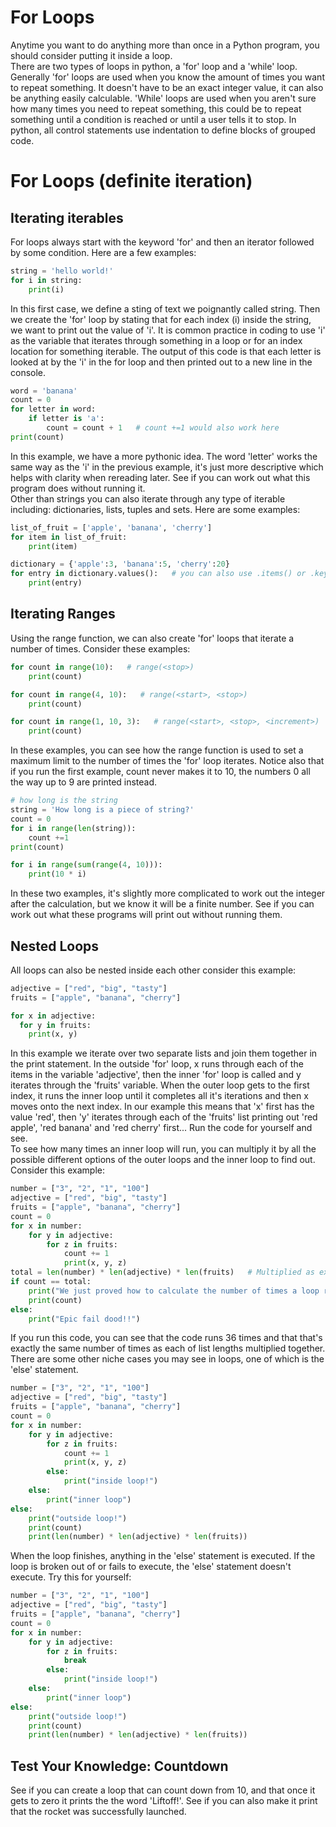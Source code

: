 # For Loops
Anytime you want to do anything more than once in a Python program, you should consider putting it inside a loop.  
There are two types of loops in python, a 'for' loop and a 'while' loop. Generally 'for' loops are used when you know the amount of times you want to repeat something. It doesn't have to be an exact integer value, it can also be anything easily calculable. 'While' loops are used when you aren't sure how many times you need to repeat something, this could be to repeat something until a condition is reached or until a user tells it to stop. 
In python, all control statements use indentation to define blocks of grouped code.   

# For Loops (definite iteration)
## Iterating iterables
For loops always start with the keyword 'for' and then an iterator followed by some condition. 
Here are a few examples:  
```python
string = 'hello world!' 
for i in string:
    print(i)
```
In this first case, we define a sting of text we poignantly called string. Then we create the 'for' loop by stating that for each index (i) inside the string, we want to print out the value of 'i'. It is common practice in coding to use 'i' as the variable that iterates through something in a loop or for an index location for something iterable. The output of this code is that each letter is looked at by the 'i' in the for loop and then printed out to a new line in the console. 
```python
word = 'banana'
count = 0 
for letter in word:
    if letter is 'a':
        count = count + 1   # count +=1 would also work here
print(count)
```
In this example, we have a more pythonic idea. The word 'letter' works the same way as the 'i' in the previous example, it's just more descriptive which helps with clarity when rereading later. See if you can work out what this program does without running it.   
Other than strings you can also iterate through any type of iterable including: dictionaries, lists, tuples and sets. 
Here are some examples:
```python
list_of_fruit = ['apple', 'banana', 'cherry']
for item in list_of_fruit:
    print(item)
```
```python
dictionary = {'apple':3, 'banana':5, 'cherry':20}
for entry in dictionary.values():   # you can also use .items() or .keys() to get the dictionary pairs or keys
    print(entry)
```

## Iterating Ranges
Using the range function, we can also create 'for' loops that iterate a number of times. Consider these examples:
```python
for count in range(10):   # range(<stop>)
    print(count)
```
```python
for count in range(4, 10):   # range(<start>, <stop>)
    print(count)
```
```python
for count in range(1, 10, 3):   # range(<start>, <stop>, <increment>)
    print(count)
```
In these examples, you can see how the range function is used to set a maximum limit to the number of times the 'for' loop iterates. Notice also that if you run the first example, count never makes it to 10, the numbers 0 all the way up to 9 are printed instead.   
```python 
# how long is the string 
string = 'How long is a piece of string?' 
count = 0
for i in range(len(string)):
    count +=1 
print(count)
```
```python
for i in range(sum(range(4, 10))):
    print(10 * i)
```
In these two examples, it's slightly more complicated to work out the integer after the calculation, but we know it will be a finite number. See if you can work out what these programs will print out without running them.   

## Nested Loops
All loops can also be nested inside each other consider this example:
```python
adjective = ["red", "big", "tasty"]
fruits = ["apple", "banana", "cherry"]

for x in adjective:
  for y in fruits:
    print(x, y) 
```
In this example we iterate over two separate lists and join them together in the print statement. In the outside 'for' loop, x runs through each of the items in the variable 'adjective', then the inner 'for' loop is called and y iterates through the 'fruits' variable. When the outer loop gets to the first index, it runs the inner loop until it completes all it's iterations and then x moves onto the next index. In our example this means that 'x' first has the value 'red', then 'y' iterates through each of the 'fruits' list printing out 'red apple', 'red banana' and 'red cherry' first... Run the code for yourself and see.   
To see how many times an inner loop will run, you can multiply it by all the possible different options of the outer loops and the inner loop to find out. Consider this example:   
```python
number = ["3", "2", "1", "100"]
adjective = ["red", "big", "tasty"]
fruits = ["apple", "banana", "cherry"]
count = 0
for x in number:
    for y in adjective:
        for z in fruits:
            count += 1
            print(x, y, z) 
total = len(number) * len(adjective) * len(fruits)   # Multiplied as explained
if count == total:
    print("We just proved how to calculate the number of times a loop runs!!")
    print(count)
else:
    print("Epic fail dood!!")
```
If you run this code, you can see that the code runs 36 times and that that's exactly the same number of times as each of list lengths multiplied together. There are some other niche cases you may see in loops, one of which is the 'else' statement.   
```python
number = ["3", "2", "1", "100"]
adjective = ["red", "big", "tasty"]
fruits = ["apple", "banana", "cherry"]
count = 0
for x in number:
    for y in adjective:
        for z in fruits:
            count += 1
            print(x, y, z) 
        else:
            print("inside loop!")
    else: 
        print("inner loop")
else:
    print("outside loop!")
    print(count)
    print(len(number) * len(adjective) * len(fruits))
```
When the loop finishes, anything in the 'else' statement is executed. If the loop is broken out of or fails to execute, the 'else' statement doesn't execute. Try this for yourself:   
```python
number = ["3", "2", "1", "100"]
adjective = ["red", "big", "tasty"]
fruits = ["apple", "banana", "cherry"]
count = 0
for x in number:
    for y in adjective:
        for z in fruits:
            break
        else:
            print("inside loop!")
    else: 
        print("inner loop")
else:
    print("outside loop!")
    print(count)
    print(len(number) * len(adjective) * len(fruits))
```

## Test Your Knowledge: Countdown
See if you can create a loop that can count down from 10, and that once it gets to zero it prints the the word 'Liftoff!'. See if you can also make it print that the rocket was successfully launched. 